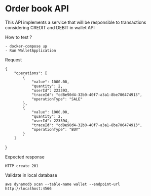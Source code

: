 # Order book API

This API implements a service that will be responsible to transactions considering CREDIT and DEBIT in wallet API


How to test ?

    - docker-compose up
    - Run WalletApplication

Request

    {
        "operations": [
            {
                "value": 1000.00,
                "quantity": 2,
                "userId": 223393,
                "traceId": "cd8e90d4-32b0-40f7-a3a1-8be706474913",
                "operationType": "SALE"
            },
            {
                "value": 1000.00,
                "quantity": 2,
                "userId": 223394,
                "traceId": "cd8e90d4-32b0-40f7-a3a1-8be706474913",
                "operationType": "BUY"
            }
        ]
}

Expected response

    HTTP create 201

Validate in local database

    aws dynamodb scan --table-name wallet --endpoint-url http://localhost:4566

